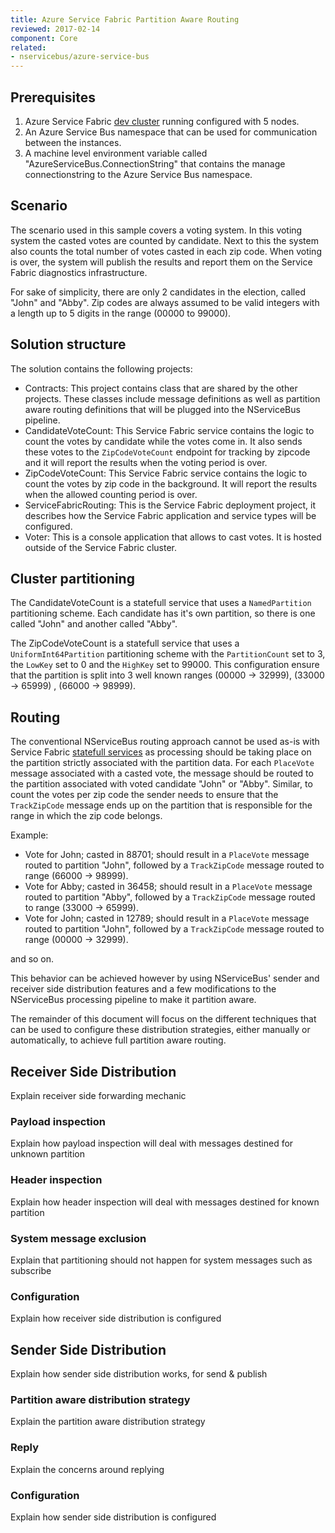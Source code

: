 ```yaml
---
title: Azure Service Fabric Partition Aware Routing
reviewed: 2017-02-14
component: Core
related:
- nservicebus/azure-service-bus
---
```



## Prerequisites

1. Azure Service Fabric [dev cluster](https://docs.microsoft.com/en-us/azure/service-fabric/service-fabric-get-started) running configured with 5 nodes.
2. An Azure Service Bus namespace that can be used for communication between the instances.
3. A machine level environment variable called "AzureServiceBus.ConnectionString" that contains the manage connectionstring to the Azure Service Bus namespace.

## Scenario

The scenario used in this sample covers a voting system. In this voting system the casted votes are counted by candidate. Next to this the system also counts the total number of votes casted in each zip code. When voting is over, the system will publish the results and report them on the Service Fabric diagnostics infrastructure.

For sake of simplicity, there are only 2 candidates in the election, called "John" and "Abby". Zip codes are always assumed to be valid integers with a length up to 5 digits in the range (00000 to 99000).


## Solution structure

The solution contains the following projects:

 * Contracts: This project contains class that are shared by the other projects. These classes include message definitions as well as partition aware routing definitions that will be plugged into the NServiceBus pipeline.
 * CandidateVoteCount: This Service Fabric service contains the logic to count the votes by candidate while the votes come in. It also sends these votes to the `ZipCodeVoteCount` endpoint for tracking by zipcode and it will report the results when the voting period is over.
 * ZipCodeVoteCount: This Service Fabric service contains the logic to count the votes by zip code in the background. It will report the results when the allowed counting period is over.
 * ServiceFabricRouting: This is the Service Fabric deployment project, it describes how the Service Fabric application and service types will be configured.
 * Voter: This is a console application that allows to cast votes. It is hosted outside of the Service Fabric cluster.

## Cluster partitioning

The CandidateVoteCount is a statefull service that uses a `NamedPartition` partitioning scheme. Each candidate has it's own partition, so there is one called "John" and another called "Abby". 

The ZipCodeVoteCount is a statefull service that uses a `UniformInt64Partition` partitioning scheme with the `PartitionCount` set to 3, the `LowKey` set to 0 and the `HighKey` set to 99000. This configuration ensure that the partition is split into 3 well known ranges (00000 -> 32999), (33000 -> 65999) , (66000 -> 98999).

## Routing

The conventional NServiceBus routing approach cannot be used as-is with Service Fabric [statefull services](https://docs.microsoft.com/en-us/azure/service-fabric/service-fabric-concepts-partitioning) as processing should be taking place on the partition strictly associated with the partition data. For each `PlaceVote` message associated with a casted vote, the message should be routed to the partition associated with voted candidate "John" or "Abby". Similar, to count the votes per zip code the sender needs to ensure that the `TrackZipCode` message ends up on the partition that is responsible for the range in which the zip code belongs.

Example:

- Vote for John; casted in 88701; should result in a `PlaceVote` message routed to partition "John", followed by a `TrackZipCode` message routed to range (66000 -> 98999).
- Vote for Abby; casted in 36458; should result in a `PlaceVote` message routed to partition "Abby", followed by a `TrackZipCode` message routed to range (33000 -> 65999).
- Vote for John; casted in 12789; should result in a `PlaceVote` message routed to partition "John", followed by a `TrackZipCode` message routed to range (00000 -> 32999).

and so on.

This behavior can be achieved however by using NServiceBus' sender and receiver side distribution features and a few modifications to the NServiceBus processing pipeline to make it partition aware.

The remainder of this document will focus on the different techniques that can be used to configure these distribution strategies, either manually or automatically, to achieve full partition aware routing. 


## Receiver Side Distribution

Explain receiver side forwarding mechanic

### Payload inspection

Explain how payload inspection will deal with messages destined for unknown partition

### Header inspection

Explain how header inspection will deal with messages destined for known partition

### System message exclusion

Explain that partitioning should not happen for system messages such as subscribe

### Configuration

Explain how receiver side distribution is configured




## Sender Side Distribution

Explain how sender side distribution works, for send & publish

### Partition aware distribution strategy

Explain the partition aware distribution strategy

### Reply 

Explain the concerns around replying

### Configuration

Explain how sender side distribution is configured





